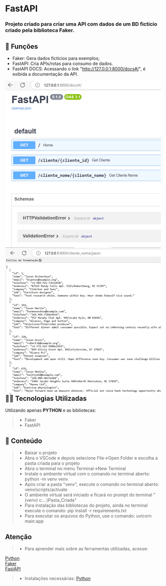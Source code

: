 <h1>FastAPI</h1>

<h3>Projeto criado para criar uma API com dados de um BD fictício criado pela biblioteca Faker.</h3>

## 🔧 Funções

- Faker: Gera dados fictícios para exemplos;
- FastAPI: Cria APIs/rotas para consumo de dados.
- FastAPI DOCS: Acessando o link "http://127.0.0.1:8000/docs#/", é exibida a documentação da API.
<img align="left" src="FastAPI_DOCS.png" alt="FastAPI DOCS" />
<img align="left" src="FastAPI_DATA.png" alt="FastAPI DADOS" />

## 👨‍💻 Tecnologias Utilizadas

Utilizando apenas **PYTHON** e as bibliotecas:
> - Faker
> - FastAPI

## 📜 Conteúdo

> - Baixar o projeto
> - Abra o VSCode e depois selecione File->Open Folder e escolha a pasta criada para o projeto
> - Abra o terminal no menu Terminal->New Terminal
> - Instale o ambiente virtual com o comando no terminal aberto: python -m venv venv
> - Após criar a pasta "venv", execute o comando no terminal aberto: venv/scripts/activate
> - O ambiente virtual será iniciado e ficará no prompt do terminal "(venv) c:\...\Pasta_Criada"
> - Para instalação das bibliotecas do projeto, ainda no terminal execute o comando: pip install -r requirements.txt
> - Para executar os arquivos do Python, use o comando: uvicorn main:app

## Atenção ##

> - Para aprender mais sobre as ferramentas utilizadas, acesse:

<a href = "https://docs.python.org/3/">Python</a></br>
<a href = "https://pypi.org/project/Faker/">Faker</a></br>
<a href = "https://fastapi.tiangolo.com/">FastAPI</a></br>

> - Instalações necessárias:
<a href = "https://www.python.org/downloads/">Python</a>